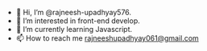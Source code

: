 - 👋 Hi, I’m @rajneesh-upadhyay576.
- 👀 I’m interested in front-end develop.
- 🌱 I’m currently learning Javascript.
- 📫 How to reach me rajneeshupadhyay061@gmail.com


<!---
rajneesh-upadhyay576/rajneesh-upadhyay576 is a ✨ special ✨ repository because its `README.md` (this file) appears on your GitHub profile.
You can click the Preview link to take a look at your changes.
--->
